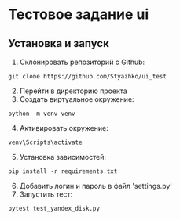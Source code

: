 # Тестовое задание ui
## Установка и запуск

1. Склонировать репозиторий с Github:
````
git clone https://github.com/Styazhko/ui_test
````
2. Перейти в директорию проекта
3. Создать виртуальное окружение:
````
python -m venv venv
````
4. Активировать окружение: 
````
venv\Scripts\activate
````
5. Установка зависимостей:
```
pip install -r requirements.txt
```
6. Добавить логин и пароль в файл 'settings.py'
7. Запустить тест:
```
pytest test_yandex_disk.py
```